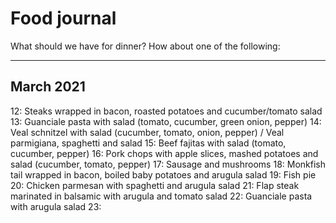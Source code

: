 # Food journal

What should we have for dinner? How about one of the following:


****

## March 2021

12: Steaks wrapped in bacon, roasted potatoes and cucumber/tomato salad
13: Guanciale pasta with salad (tomato, cucumber, green onion, pepper)
14: Veal schnitzel with salad (cucumber, tomato, onion, pepper) / Veal parmigiana, spaghetti and salad
15: Beef fajitas with salad (tomato, cucumber, pepper)
16: Pork chops with apple slices, mashed potatoes and salad (cucumber, tomato, pepper)
17: Sausage and mushrooms
18: Monkfish tail wrapped in bacon, boiled baby potatoes and arugula salad
19: Fish pie
20: Chicken parmesan with spaghetti and arugula salad
21: Flap steak marinated in balsamic with arugula and tomato salad
22: Guanciale pasta with arugula salad
23: 




